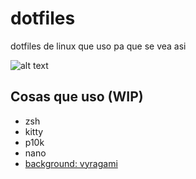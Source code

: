 # dotfiles
dotfiles de linux que uso pa que se vea asi

![alt text](https://github.com/vi-cho/dotfiles/obj/2024-02-21-18-21-30.png "terminal de yosokosu-mint")

## Cosas que uso (WIP)

- zsh
- kitty
- p10k
- nano
- [background: vyragami](https://www.pixiv.net/en/artworks/97392167) 
